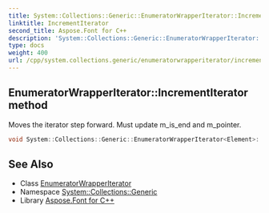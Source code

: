 ```yaml
---
title: System::Collections::Generic::EnumeratorWrapperIterator::IncrementIterator method
linktitle: IncrementIterator
second_title: Aspose.Font for C++
description: 'System::Collections::Generic::EnumeratorWrapperIterator::IncrementIterator method. Moves the iterator step forward. Must update m_is_end and m_pointer in C++.'
type: docs
weight: 400
url: /cpp/system.collections.generic/enumeratorwrapperiterator/incrementiterator/
---
```

## EnumeratorWrapperIterator::IncrementIterator method


Moves the iterator step forward. Must update m_is_end and m_pointer.

```cpp
void System::Collections::Generic::EnumeratorWrapperIterator<Element>::IncrementIterator() override
```

## See Also

* Class [EnumeratorWrapperIterator](../)
* Namespace [System::Collections::Generic](../../)
* Library [Aspose.Font for C++](../../../)
